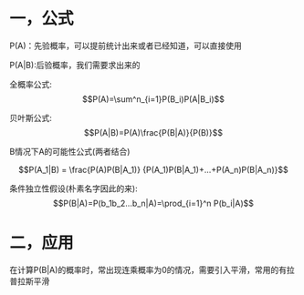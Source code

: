 # 一，公式
P(A)：先验概率，可以提前统计出来或者已经知道，可以直接使用

P(A|B):后验概率，我们需要求出来的

全概率公式:
$$P(A)=\sum^n_{i=1}P(B_i)P(A|B_i)$$

贝叶斯公式:
$$P(A|B)=P(A)\frac{P(B|A)}{P(B)}$$

B情况下A的可能性公式(两者结合)

$$P(A_1|B) = \frac{P(A)P(B|A_1)}
{P(A_1)P(B|A_1)+...+P(A_n)P(B|A_n)}$$


条件独立性假设(朴素名字因此的来):
$$P(B|A)=P(b_1b_2...b_n|A)=\prod_{i=1}^n P(b_i|A)$$



# 二，应用

在计算P(B|A)的概率时，常出现连乘概率为0的情况，需要引入平滑，常用的有拉普拉斯平滑
